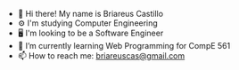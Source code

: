* 👋 Hi there! My name is Briareus Castillo
* :gear: I'm studying Computer Engineering
* :desktop_computer:	I'm looking to be a Software Engineer
* 🌱 I’m currently learning Web Programming for CompE 561
* 📫 How to reach me: briareuscas@gmail.com


<!--
**BriareusCastillo/BriareusCastillo** is a ✨ _special_ ✨ repository because its `README.md` (this file) appears on your GitHub profile.

Here are some ideas to get you started:


- 🔭 I’m currently working on 
- 🌱 I’m currently learning Web Programming
- 💬 Ask me about ...
- 📫 How to reach me: briareuscas@gmail.com
- ⚡ Fun fact: ...

